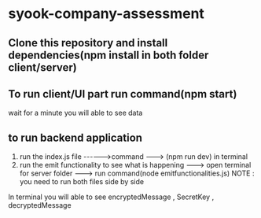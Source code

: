 # syook-company-assessment

<!-- Process to run the code -->

<!-- STEP 1: -->
## Clone this repository and install dependencies(npm install in both folder client/server)


<!-- STEP 2 -->
## To run client/UI part run command(npm start)
wait for a minute you will able to see data



<!-- STEP 3 -->

## to run backend application 
1. run the index.js file ------>command ---> (npm run dev) in terminal
2. run the emit functionality to see what is happening ---> open terminal for server folder ---> run command(node emitfunctionalities.js)
NOTE : you need to run both files side by side 

In terminal you will able to see encryptedMessage , SecretKey , decryptedMessage 


